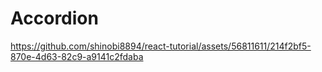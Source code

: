 # Accordion


https://github.com/shinobi8894/react-tutorial/assets/56811611/214f2bf5-870e-4d63-82c9-a9141c2fdaba

